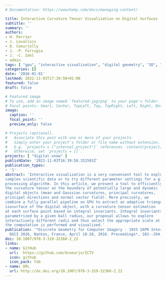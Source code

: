 ```yaml
---
# Documentation: https://wowchemy.com/docs/managing-content/

title: Interactive Curvature Tensor Visualization on Digital Surfaces
subtitle: ''
summary: ''
authors:
- H. Perrier
- J. Levallois
- D. Coeurjolly
- J. -P. Farrugia
- J. -C. Iehl
- admin
tags: [ "gpu", "interactive visualisation", "digital geometry", "3D", "curvature estimation", "integral invariant" ]
categories: []
date: '2016-01-01'
lastmod: 2022-11-03T17:39:58+01:00
featured: false
draft: false

# Featured image
# To use, add an image named `featured.jpg/png` to your page's folder.
# Focal points: Smart, Center, TopLeft, Top, TopRight, Left, Right, BottomLeft, Bottom, BottomRight.
image:
  caption: ''
  focal_point: ''
  preview_only: false

# Projects (optional).
#   Associate this post with one or more of your projects.
#   Simply enter your project's folder or file name without extension.
#   E.g. `projects = ["internal-project"]` references `content/project/deep-learning/index.md`.
#   Otherwise, set `projects = []`.
projects: [ "digital-snow" ]
publishDate: '2022-11-03T16:39:58.332593Z'
publication_types:
- '1'
abstract: 'Interactive visualization is a very convenient tool to explore
complex scientific data or to try different parameter settings for a given
processing algorithm. In this article, we present a tool to efficiently analyze
the curvature tensor on the boundary of potentially large and dynamic
digital objects (mean and Gaussian curvatures, principal curvatures,
principal directions and normal vector field). More precisely, we
combine a fully parallel pipeline on GPU to extract an adaptive triangulated
isosurface of the digital object, with a curvature tensor estimation
at each surface point based on integral invariants. Integral invariants being
parametrized by a given ball radius, our proposal allows to explore
interactively different radii and thus select the appropriate scale at which
the computation is performed and visualized.'
publication: '*Discrete Geometry for Computer Imagery - 19th IAPR International Conference,
  DGCI 2016, Nantes, France, April 18-20, 2016. Proceedings*, 282--294, volume 9647 of Lecture Notes in Computer Science, 2016'
doi: 10.1007/978-3-319-32360-2_22
links:
- name: GitHub
  url:  https://github.com/dcoeurjo/ICTV
  icon: github
  icon_pack: fab
- name: URL
  url: http://dx.doi.org/10.1007/978-3-319-32360-2_22
---
```

